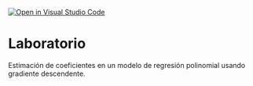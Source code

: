 [![Open in Visual Studio Code](https://classroom.github.com/assets/open-in-vscode-718a45dd9cf7e7f842a935f5ebbe5719a5e09af4491e668f4dbf3b35d5cca122.svg)](https://classroom.github.com/online_ide?assignment_repo_id=12616335&assignment_repo_type=AssignmentRepo)
# Laboratorio

Estimación de coeficientes en un modelo de regresión polinomial usando gradiente descendente.
